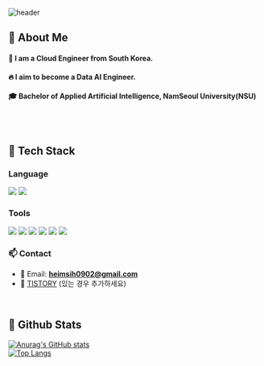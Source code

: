 <div>
  
  <!--Header-->
  ![header](https://capsule-render.vercel.app/api?type=transparent&color=gradient&height=300&section=header&text=Welcome%20to%20yeon%20hee's%20Github%20%F0%9F%A4%97)
  
</div>

<div>
  <!--Body-->
  
  ## 👀 About Me
  #### :raising_hand: I am a Cloud Engineer from South Korea.<br/>
  #### :fire: I aim to become a Data AI Engineer.<br/>
  #### :mortar_board: Bachelor of Applied Artificial Intelligence, NamSeoul University(NSU)
  <br/><br/>
  
  ## 🧱 Tech Stack
  
  ### Language
  <img src="https://img.shields.io/badge/Python-3776AB?style=flat-square&logo=Python&logoColor=white"/>
  <img src="https://img.shields.io/badge/Kotlin-0095D5?style=flat-square&logo=Kotlin&logoColor=white"/>

  ### Tools
  <img src="https://img.shields.io/badge/PyTorch-EE4C2C?style=flat-square&logo=PyTorch&logoColor=white"/>
  <img src="https://img.shields.io/badge/GitHub-181717?style=flat-square&logo=GitHub&logoColor=white"/>
  <img src="https://img.shields.io/badge/Notion-000000?style=flat-square&logo=Notion&logoColor=white"/>
  <img src="https://img.shields.io/badge/Git-F05032?style=flat-square&logo=Git&logoColor=white"/>
  <img src="https://img.shields.io/badge/Jupyter-F37626?style=flat-square&logo=Jupyter&logoColor=white"/>
  <img src="https://img.shields.io/badge/Figma-F24E1E?style=flat-square&logo=Figma&logoColor=white"/>

  <br/>

  ### 📫 Contact
  - 📧 Email: **heimsih0902@gmail.com**
  - 📝 [TISTORY]((https://hee-yeon-02.tistory.com/)) (있는 경우 추가하세요)

  <br/>

  ## 🤔 Github Stats
  [![Anurag's GitHub stats](https://github-readme-stats.vercel.app/api?username=Jiyu-Kim&show_icons=true&theme=radical)](https://github.com/anuraghazra/github-readme-stats)
  <br/>
  [![Top Langs](https://github-readme-stats.vercel.app/api/top-langs/?username=Jiyu-Kim&layout=compact)](https://github.com/anuraghazra/github-readme-stats)
  
</div>

<!--
**yheeeon/yheeeon** is a ✨ _special_ ✨ repository because its `README.md` (this file) appears on your GitHub profile.

Here are some ideas to get you started:

- 🔭 I’m currently working on ...
- 🌱 I’m currently learning ...
- 👯 I’m looking to collaborate on ...
- 🤔 I’m looking for help with ...
- 💬 Ask me about ...
- 📫 How to reach me: ...
- 😄 Pronouns: ...
- ⚡ Fun fact: ...
-->

